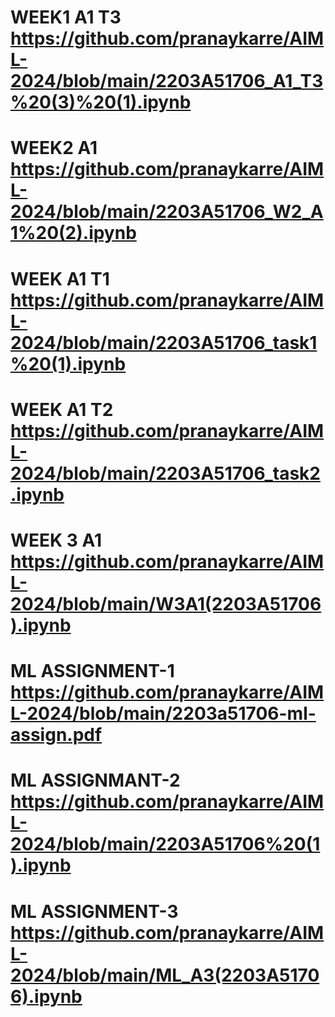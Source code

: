 # WEEK1 A1 T3 https://github.com/pranaykarre/AIML-2024/blob/main/2203A51706_A1_T3%20(3)%20(1).ipynb
# WEEK2 A1  https://github.com/pranaykarre/AIML-2024/blob/main/2203A51706_W2_A1%20(2).ipynb
# WEEK A1 T1 https://github.com/pranaykarre/AIML-2024/blob/main/2203A51706_task1%20(1).ipynb
# WEEK A1 T2 https://github.com/pranaykarre/AIML-2024/blob/main/2203A51706_task2.ipynb
# WEEK 3 A1 https://github.com/pranaykarre/AIML-2024/blob/main/W3A1(2203A51706).ipynb
# ML ASSIGNMENT-1 https://github.com/pranaykarre/AIML-2024/blob/main/2203a51706-ml-assign.pdf
# ML ASSIGNMANT-2 https://github.com/pranaykarre/AIML-2024/blob/main/2203A51706%20(1).ipynb
# ML ASSIGNMENT-3 https://github.com/pranaykarre/AIML-2024/blob/main/ML_A3(2203A51706).ipynb

